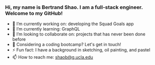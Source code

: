 ### Hi, my name is Bertrand Shao. I am a full-stack engineer. Welcome to my GitHub!

- 🔭  I’m currently working on: developing the Squad Goals app
- 🌱  I’m currently learning: GraphQL
- 👯  I’m looking to collaborate on: projects that has never been done before
- 💬  Considering a coding bootcamp? Let's get in touch!
- ⚡   Fun fact: I have a background in sketching, oil painting, and pastel
- 📫  How to reach me: shaob@g.ucla.edu
